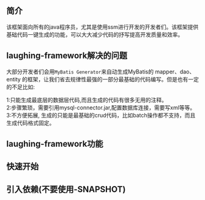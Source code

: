 ## 简介
该框架面向所有的java程序员，尤其是使用ssm进行开发的开发者们。该框架提供基础代码一键生成的功能，可以大大减少代码的抒写提高开发质量和效率。
## laughing-framework解决的问题
大部分开发者们会用`MyBatis Generator`来自动生成MyBatis的 mapper、dao、entity 的框架，让我们省去规律性最强的一部分最基础的代码编写。但是也有一定的不足比如:     

1:只能生成最底层的数据层代码,而且生成的代码有很多无用的注释。     
2:步骤繁琐，需要引用mysql-connector.jar,配置数据库连接，需要写xml等等。      
3:不方便拓展, 生成的只能是最基础的crud代码，比如batch操作都不支持，而且生成代码格式固定。    

## laughing-framework功能
## 快速开始
## 引入依赖(不要使用-SNAPSHOT)


